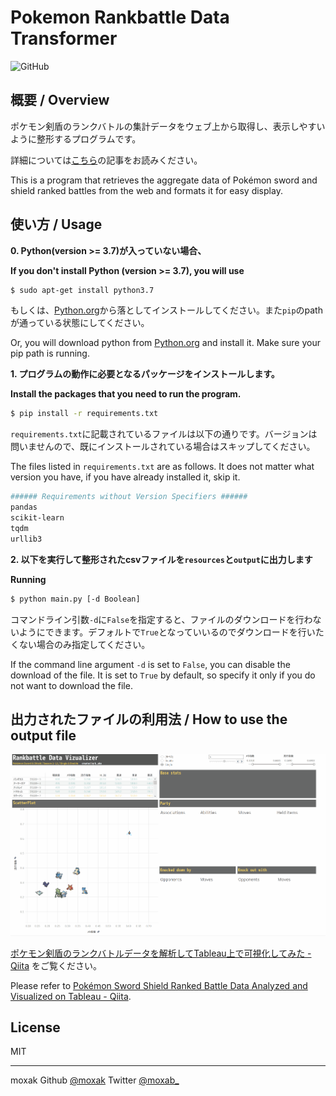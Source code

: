 # Pokemon Rankbattle Data Transformer

<img alt="GitHub" src="https://img.shields.io/github/license/moxak/pokemon-rankbattle-data-transformer">

## 概要 / Overview

ポケモン剣盾のランクバトルの集計データをウェブ上から取得し、表示しやすいように整形するプログラムです。

詳細については[こちら](https://qiita.com/b_aka/items/7d2b768dfa7817f34fc2)の記事をお読みください。

This is a program that retrieves the aggregate data of Pokémon sword and shield ranked battles from the web and formats it for easy display.

## 使い方 / Usage

**0. Python(version >= 3.7)が入っていない場合、**

**If you don't install Python (version >= 3.7), you will use**

```bash
$ sudo apt-get install python3.7
```

もしくは、[Python.org](https://www.python.org/)から落としてインストールしてください。また`pip`のpathが通っている状態にしてください。

Or, you will download python from [Python.org](https://www.python.org/) and install it. Make sure your pip path is running.

**1. プログラムの動作に必要となるパッケージをインストールします。**

**Install the packages that you need to run the program.**

```bash
$ pip install -r requirements.txt
```

`requirements.txt`に記載されているファイルは以下の通りです。バージョンは問いませんので、既にインストールされている場合はスキップしてください。

The files listed in `requirements.txt` are as follows. It does not matter what version you have, if you have already installed it, skip it.

```bash
###### Requirements without Version Specifiers ######
pandas
scikit-learn
tqdm
urllib3
```

**2. 以下を実行して整形されたcsvファイルを`resources`と`output`に出力します**

**Running**

```bash
$ python main.py [-d Boolean]
```

コマンドライン引数`-d`に`False`を指定すると、ファイルのダウンロードを行わないようにできます。デフォルトで`True`となっていいるのでダウンロードを行いたくない場合のみ指定してください。

If the command line argument `-d` is set to `False`, you can disable the download of the file. It is set to `True` by default, so specify it only if you do not want to download the file.

## 出力されたファイルの利用法 / How to use the output file

![gif](docs/images/gif2.gif)

[ポケモン剣盾のランクバトルデータを解析してTableau上で可視化してみた - Qiita](https://qiita.com/b_aka/items/7d2b768dfa7817f34fc2) をご覧ください。

Please refer to [Pokémon Sword Shield Ranked Battle Data Analyzed and Visualized on Tableau - Qiita](https://qiita.com/b_aka/items/7d2b768dfa7817f34fc2).


## License

MIT

--------

moxak Github [@moxak](https://github.com/moxak) Twitter [@moxab_](https://twitter.com/moxak_)

